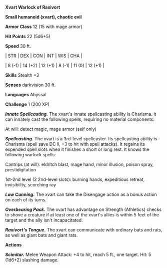 **Xvart Warlock of Raxivort**

**Small humanoid (xvart), chaotic evil**

**Armor Class** 12 (15 with mage armor)

**Hit Points** 22 (5d6+5)

**Speed** 30 ft.

|   STR   |   DEX   |   CON   |   INT   |   WIS   |   CHA   |
  
| 8 (-1) | 14 (+2) | 12 (+1) | 8 (-1) | 11 (0) | 12 (+1) |

**Skills** Stealth +3

**Senses** darkvision 30 ft.

**Languages** Abyssal

**Challenge** 1 (200 XP)

***Innate Spellcasting.*** The xvart's innate spellcasting ability is Charisma. it can innately cast the following spells, requiring no material components:

At will: detect magic, mage armor (self only)

***Spellcasting.*** The xvart is a 3rd-level spellcaster. Its spellcasting ability is Charisma (spell save DC ll, +3 to hit with spell attacks). It regains its expended spell slots when it finishes a short or long rest. It knows the following warlock spells:

Cantrips (at will): eldritch blast, mage hand, minor illusion, poison spray, prestidigitation

1st-2nd level (2 2nd-level slots): burning hands, expeditious retreat, invisibility, scorching ray

***Low Cunning.*** The xvart can take the Disengage action as a bonus action on each of its turns.

***Overbearing Pack.*** The xvart has advantage on Strength (Athletics) checks to shove a creature if at least one of the xvart's allies is within 5 feet of the target and the ally isn't incapacitated.

***Raxivort's Tongue.*** The xvart can communicate with ordinary bats and rats, as well as giant bats and giant rats.

**Actions**

***Scimitar.*** Melee Weapon Attack: +4 to hit, reach 5 ft., one target. Hit: 5 (1d6+2) slashing damage.

